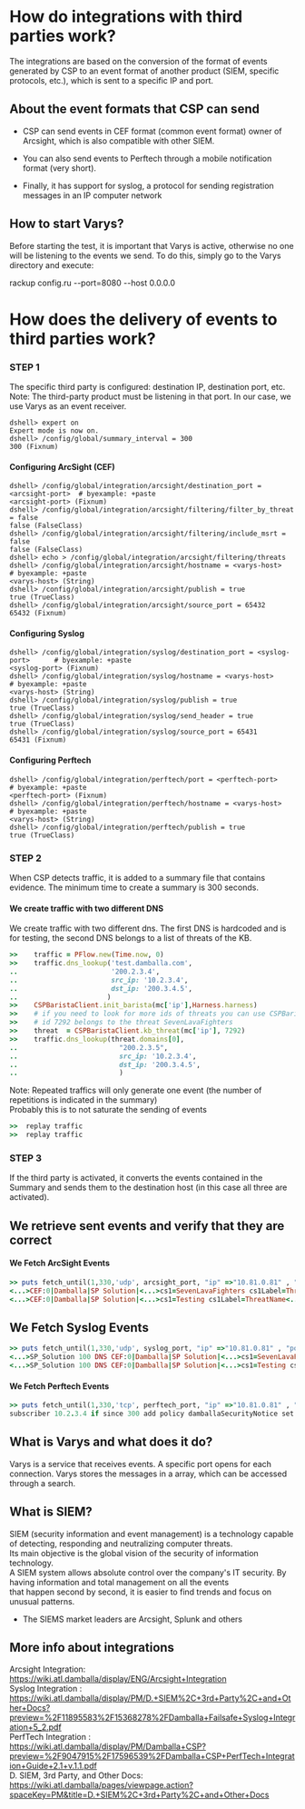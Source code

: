 
<!--
Load the Harness engine (Ruby)

>> require_relative './harness.rb'                                              # byexample: +pass +timeout=30
>> Harness::init_test(self)                                                     # byexample: +pass +timeout=30

>> require 'pflow'
>> require 'pp'
>> require 'resolv'

>> require_relative 'lib/csp/csp_barista/csp_barista.rb'
>> require_relative "lib/shared/dshell_helpers.rb"
>> require_relative "lib/shared/varys.rb"




-->



<!--
Local Constants  (originally <varys-host> was QA_HP_HELPER)
>> varys_host = "10.81.0.81"
>> varys_port = "8080"
>> arcsight_port = Varys.create_listener('udp',"ip" => varys_host, "port"=> varys_port).to_i
>> syslog_port   = Varys.create_listener('udp',"ip" => varys_host, "port"=> varys_port).to_i
>> perftech_port = Varys.create_listener('tcp',"ip" => varys_host, "port"=> varys_port).to_i

>> puts varys_host
<varys-host>
>> puts arcsight_port
<arcsight-port>
>> puts syslog_port
<syslog-port>
>> puts perftech_port
<perftech-port>
-->

<!--
Local methods
>> def fetch_until(number_of_results, time, type, port, opts = {})
..  number_of_results = number_of_results
..  time = time
..  type = type
..  port = port
..  options = opts
..  result = []
..  wait_until(time) do
..    sleep 1
..    result = Varys.fetch(type,port, options)
..    result.count >= number_of_results
..  end
.. result
.. end                                                                          #

-->
# How do integrations with third parties work?
The integrations are based on the conversion of the format of events generated by CSP to an event format of another product (SIEM, specific protocols, etc.), which is sent to a specific IP and port.

## About the event formats that CSP can send
* CSP can send events in CEF format (common event format) owner of Arcsight, which is also compatible with other SIEM.  

* You can also send events to Perftech through a mobile notification format (very short).  

* Finally, it has support for syslog, a protocol for sending registration messages in an IP computer network

## How to start Varys?
Before starting the test, it is important that Varys is active, otherwise no one will be listening to the events we send. To do this, simply go to the Varys directory and execute:

rackup config.ru --port=8080 --host 0.0.0.0



# How does the delivery of events to third parties work?

### STEP 1  
The specific third party is configured: destination IP, destination port, etc.
Note: The third-party product must be listening in that port. In our case, we use Varys as an event receiver.

```shell
dshell> expert on
Expert mode is now on.
dshell> /config/global/summary_interval = 300
300 (Fixnum)
```

#### Configuring ArcSight (CEF)

```shell
dshell> /config/global/integration/arcsight/destination_port = <arcsight-port>  # byexample: +paste
<arcsight-port> (Fixnum)
dshell> /config/global/integration/arcsight/filtering/filter_by_threat = false
false (FalseClass)
dshell> /config/global/integration/arcsight/filtering/include_msrt = false
false (FalseClass)
dshell> echo > /config/global/integration/arcsight/filtering/threats
dshell> /config/global/integration/arcsight/hostname = <varys-host>             # byexample: +paste
<varys-host> (String)
dshell> /config/global/integration/arcsight/publish = true
true (TrueClass)
dshell> /config/global/integration/arcsight/source_port = 65432
65432 (Fixnum)

```

#### Configuring Syslog

```shell
dshell> /config/global/integration/syslog/destination_port = <syslog-port>      # byexample: +paste
<syslog-port> (Fixnum)
dshell> /config/global/integration/syslog/hostname = <varys-host>               # byexample: +paste
<varys-host> (String)
dshell> /config/global/integration/syslog/publish = true
true (TrueClass)
dshell> /config/global/integration/syslog/send_header = true
true (TrueClass)
dshell> /config/global/integration/syslog/source_port = 65431
65431 (Fixnum)

```

#### Configuring Perftech

```shell
dshell> /config/global/integration/perftech/port = <perftech-port>              # byexample: +paste
<perftech-port> (Fixnum)
dshell> /config/global/integration/perftech/hostname = <varys-host>             # byexample: +paste
<varys-host> (String)
dshell> /config/global/integration/perftech/publish = true
true (TrueClass)
```


### STEP 2  
When CSP detects traffic, it is added to a summary file that contains evidence. The minimum time to create a summary is 300 seconds.


#### We create traffic with two different DNS
We create traffic with two different dns.
The first DNS is hardcoded and is for testing, the second DNS belongs to a list of threats of the KB.

```ruby
>>    traffic = PFlow.new(Time.now, 0)
>>    traffic.dns_lookup('test.damballa.com',
..                       '200.2.3.4',
..                       src_ip: '10.2.3.4',
..                       dst_ip: '200.3.4.5',
..                      )
>>    CSPBaristaClient.init_barista(mc['ip'],Harness.harness)                   # byexample: +timeout=30
>>    # if you need to look for more ids of threats you can use CSPBaristaClient.f_secure_threats(mc['ip'])
>>    # id 7292 belongs to the threat SevenLavaFighters
>>    threat  = CSPBaristaClient.kb_threat(mc['ip'], 7292)                      # byexample: +timeout=10
>>    traffic.dns_lookup(threat.domains[0],
..                         "200.2.3.5",
..                         src_ip: '10.2.3.4',
..                         dst_ip: '200.3.4.5',
..                         )

```
Note: Repeated traffics will only generate one event (the number of repetitions is indicated in the summary)  
Probably this is to not saturate the sending of events

```ruby
>>  replay traffic                                                              # byexample: +timeout=10
>>  replay traffic                                                              # byexample: +timeout=10

```

### STEP 3  
If the third party is activated, it converts the events contained in the Summary and sends them to the destination host (in this case all three are activated).


## We retrieve sent events and verify that they are correct

#### We Fetch ArcSight Events

```ruby
>> puts fetch_until(1,330,'udp', arcsight_port, "ip" =>"10.81.0.81" , "port" => "8080") # byexample: +timeout=330
<...>CEF:0|Damballa|SP Solution|<...>cs1=SevenLavaFighters cs1Label=ThreatName<...>destinationDnsDomain=ahobson.<...>.test.us dst=200.2.3.5<...>
<...>CEF:0|Damballa|SP Solution|<...>cs1=Testing cs1Label=ThreatName<...>destinationDnsDomain=test.damballa.com dst=200.2.3.4<...>

```

## We Fetch Syslog Events

```ruby
>> puts fetch_until(1,330,'udp', syslog_port, "ip" =>"10.81.0.81" , "port" => "8080") # byexample: +timeout=330
<...>SP_Solution 100 DNS CEF:0|Damballa|SP Solution|<...>cs1=SevenLavaFighters cs1Label=ThreatName<...>destinationDnsDomain=ahobson.<...>.test.us dst=200.2.3.5<...>
<...>SP_Solution 100 DNS CEF:0|Damballa|SP Solution|<...>cs1=Testing cs1Label=ThreatName<...>destinationDnsDomain=test.damballa.com dst=200.2.3.4<...>

```

#### We Fetch Perftech Events  

```ruby
>> puts fetch_until(1,330,'tcp', perftech_port, "ip" =>"10.81.0.81" , "port" => "8080") # byexample: +timeout=330
subscriber 10.2.3.4 if since 300 add policy damballaSecurityNotice set tag damballaThreat "SevenLavaFighters" set tag damballaIntent "Multi-Purpose" set tag damballaIndustryName <...> set tag damballaFSecureConfidence "<...>"

```

<!--
#### We check the cleanliness of the events received

```ruby
>> puts Varys.clear('udp',arcsight_port , "ip" =>"10.81.0.81" , "port" => "8080")
[]
>> puts Varys.clear('udp',syslog_port , "ip" =>"10.81.0.81" , "port" => "8080")
[]
>> puts Varys.clear('tcp',perftech_port , "ip" =>"10.81.0.81" , "port" => "8080")
[]
```



#### Stopping Varys Listeners
```ruby
>> Varys.stop('udp', varys_port)                                                # byexample: -skip +pass
>> Varys.stop('udp', syslog_port)                                               # byexample: -skip +pass
>> Varys.stop('udp', perftech_port)                                             # byexample: -skip +pass

```
## Reset Arcsight configuration
```shell
dshell> reset /config/global/integration/arcsight/destination_port              # byexample: -skip +pass
dshell> reset /config/global/integration/arcsight/filtering/filter_by_threat    # byexample: -skip +pass
dshell> reset /config/global/integration/arcsight/filtering/include_msrt        # byexample: -skip +pass
dshell> reset /config/global/integration/arcsight/filtering/threats             # byexample: -skip +pass
dshell> reset /config/global/integration/arcsight/hostname                      # byexample: -skip +pass
dshell> reset /config/global/integration/arcsight/publish                       # byexample: -skip +pass
dshell> reset /config/global/integration/arcsight/source_port                   # byexample: -skip +pass

```

## Reset Syslog configuration

```shell
dshell> reset /config/global/integration/syslog/destination_port                # byexample: -skip +pass
dshell> reset /config/global/integration/syslog/hostname                        # byexample: -skip +pass
dshell> reset /config/global/integration/syslog/publish                         # byexample: -skip +pass
dshell> reset /config/global/integration/syslog/send_header                     # byexample: -skip +pass
dshell> reset /config/global/integration/syslog/source_port                     # byexample: -skip +pass

```


## Reset Perftech configuration

```shell
dshell> reset /config/global/integration/perftech/port                          # byexample: -skip +pass
dshell> reset /config/global/integration/perftech/hostname                      # byexample: -skip +pass
dshell> reset /config/global/integration/perftech/publish                       # byexample: -skip +pass

```
-->

## What is Varys and what does it do?
Varys is a service that receives events. A specific port opens for each connection.
Varys stores the messages in a array, which can be accessed through a search.


## What is SIEM?
SIEM (security information and event management) is a technology capable of detecting, responding and neutralizing computer threats.  
Its main objective is the global vision of the security of information technology.  
A SIEM system allows absolute control over the company's IT security. By having information and total management on all the events  
that happen second by second, it is easier to find trends and focus on unusual patterns.
* The SIEMS market leaders are Arcsight, Splunk and others

## More info about integrations

Arcsight Integration:  
https://wiki.atl.damballa/display/ENG/Arcsight+Integration  
Syslog Integration :  
https://wiki.atl.damballa/display/PM/D.+SIEM%2C+3rd+Party%2C+and+Other+Docs?preview=%2F11895583%2F15368278%2FDamballa+Failsafe+Syslog+Integration+5_2.pdf  
PerfTech Integration :  
https://wiki.atl.damballa/display/PM/Damballa+CSP?preview=%2F9047915%2F17596539%2FDamballa+CSP+PerfTech+Integration+Guide+2.1+v.1.1.pdf  
D. SIEM, 3rd Party, and Other Docs:  
https://wiki.atl.damballa/pages/viewpage.action?spaceKey=PM&title=D.+SIEM%2C+3rd+Party%2C+and+Other+Docs  
